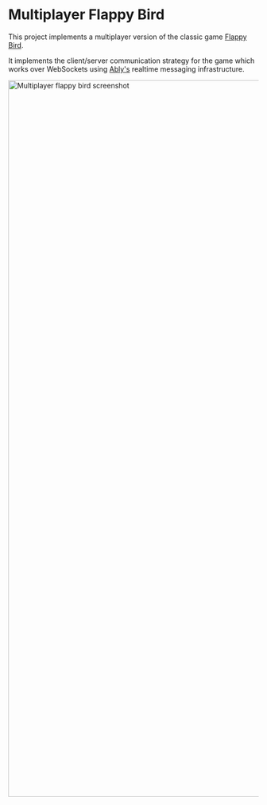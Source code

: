 # Multiplayer Flappy Bird

This project implements a multiplayer version of the classic game [Flappy Bird](https://en.wikipedia.org/wiki/Flappy_Bird).

It implements the client/server communication strategy for the game which works over WebSockets using [Ably's](https://www.ably.io) realtime messaging infrastructure.

 <img width="1440" alt="Multiplayer flappy bird screenshot" src="https://user-images.githubusercontent.com/5900152/88158229-aeeda700-cc03-11ea-9674-1721606f7df5.png">
